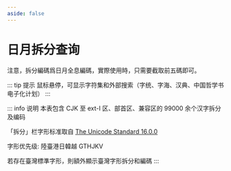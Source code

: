 ```yaml
---
aside: false
---
```

<script setup>
import Search from '@/search/OptimizedFetchSearch.vue'
</script>

# 日月拆分查询

注意，拆分編碼爲日月全息編碼，實際使用時，只需要截取前五碼即可。

<div class="zigen-font">
<Search chaifenUrl="/chaifen.csv" zigenUrl="/zigen-ming.csv" :supplement="true" :ming="true"/>
</div>

::: tip 提示
鼠标悬停，可显示字符集和外部搜索（字统、字海、汉典、中国哲学书电子化计划）
:::

::: info 说明
本表包含 CJK 至 ext-I 区、部首区、兼容区的 99000 余个汉字拆分及编码

「拆分」栏字形标准取自 [The Unicode Standard 16.0.0](https://www.unicode.org/versions/Unicode16.0.0/)

字形优先级: 陸臺港日韓越 GTHJKV

若存在臺灣標準字形，則額外顯示臺灣字形拆分和編碼
:::